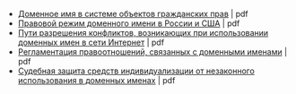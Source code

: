 
* [Доменное имя в системе объектов гражданских прав](http://vak.ed.gov.ru/az/server/php/filer.php?table=att_case&fld=autoref&key%5B%5D=96408001) | pdf
* [Правовой режим доменного имени в России и США](http://ecommercelaw.ru/sites/default/files/gladkaya-180914-d.pdf) | pdf
* [Пути разрешения конфликтов, возникающих при использовании доменных имен в сети Интернет](http://static.freereferats.ru/_avtoreferats/01002631115.pdf) | pdf
* [Регламентация правоотношений, связанных с доменными именами](https://www.google.com/url?sa=t&rct=j&q=&esrc=s&source=web&cd=81&cad=rja&uact=8&ved=2ahUKEwjZi4ev-czdAhWEOSwKHbi9C6I4UBAWMAB6BAgDEAI&url=https%3A%2F%2Fvivaldi.nlr.ru%2Fbd000104245%2Ffile&usg=AOvVaw1TkmIA5JjVoCJrKnVXBviB) | pdf
* [Судебная защита средств индивидуализации от незаконного использования в доменных именах](www.law.msu.ru/file/7665/download) | pdf
